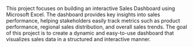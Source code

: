 This project focuses on building an interactive Sales Dashboard using Microsoft Excel. The dashboard provides key insights into sales performance, helping stakeholders easily track metrics such as product performance, regional sales distribution, and overall sales trends.
The goal of this project is to create a dynamic and easy-to-use dashboard that visualizes sales data in a structured and interactive manner.
